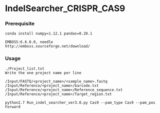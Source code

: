 # IndelSearcher_CRISPR_CAS9

### Prerequisite ###
    conda install numpy=1.12.1 pandas=0.20.1
    
    EMBOSS:6.6.0.0, needle
    http://emboss.sourceforge.net/download/
    

### Usage ###

    ./Project_list.txt
    Write the one project name per line
    
    /Input/FASTQ/<project_name>/<sample_name>.fastq
    /Input/Reference/<project_name>/barcode.txt
    /Input/Reference/<project_name>/Reference_sequence.txt
    /Input/Reference/<project_name>/Target_region.txt
    
    python2.7 Run_indel_searcher_ver3.0.py Cas9 --pam_type Cas9 --pam_pos Forward
